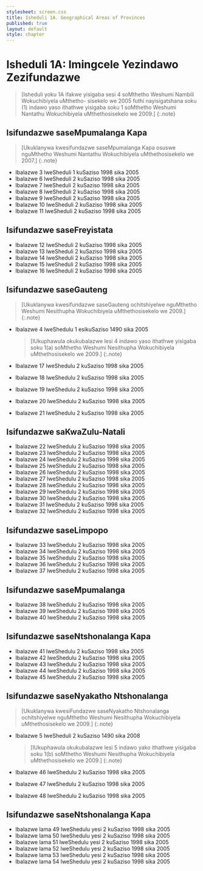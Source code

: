 ```yaml
---
stylesheet: screen.css
title: Isheduli 1A. Geographical Areas of Provinces
published: true
layout: default
style: chapter
---
```


# Isheduli 1A: Imingcele Yezindawo Zezifundazwe

> [Isheduli yoku 1A ifakwe yisigaba sesi 4 soMthetho Weshumi Nambili
> Wokuchibiyela uMthetho- sisekelo we 2005 futhi nayisigatshana soku (1)
> indawo yaso ithathwe yisigaba soku 1 soMthetho Weshumi Nantathu
> Wokuchibiyela uMthethosisekelo we 2009.]
{:.note}

## Isifundazwe saseMpumalanga Kapa

> [Ukuklanywa kwesifundazwe saseMpumalanga Kapa osuswe nguMthetho
> Weshumi Nantathu Wokuchibiyela uMthethosisekelo we 2007.]
{:.note}

*	Ibalazwe 3 lweSheduli 1 kuSaziso 1998 sika 2005
*	Ibalazwe 6 lweSheduli 2 kuSaziso 1998 sika 2005
*	Ibalazwe 7 lweSheduli 2 kuSaziso 1998 sika 2005
*	Ibalazwe 8 lweSheduli 2 kuSaziso 1998 sika 2005
*	Ibalazwe 9 lweSheduli 2 kuSaziso 1998 sika 2005
*	Ibalazwe 10 lweSheduli 2 kuSaziso 1998 sika 2005
*	Ibalazwe 11 lweSheduli 2 kuSaziso 1998 sika 2005

## Isifundazwe saseFreyistata

*	Ibalazwe 12 lweSheduli 2 kuSaziso 1998 sika 2005
*	Ibalazwe 13 lweSheduli 2 kuSaziso 1998 sika 2005
*	Ibalazwe 14 lweSheduli 2 kuSaziso 1998 sika 2005
*	Ibalazwe 15 lweSheduli 2 kuSaziso 1998 sika 2005
*	Ibalazwe 16 lweSheduli 2 kuSaziso 1998 sika 2005

## Isifundazwe saseGauteng

> [Ukuklanywa kwesifundazwe saseGauteng ochitshiyelwe nguMthetho
> Weshumi Nesithupha Wokuchibiyela uMthethosisekelo we 2009.]
{:.note}

*	Ibalazwe 4 lweShedulu 1 esikuSaziso 1490 sika 2005

	> [IUkuphawula okukubalazwe lesi 4 indawo yaso ithathwe yisigaba soku 1(a) soMthetho Weshumi Nesithupha Wokuchibiyela uMthethosisekelo we 2009.]
	{:.note}

*	Ibalazwe 17 lweShedulu 2 kuSaziso 1998 sika 2005
*	Ibalazwe 18 lweShedulu 2 kuSaziso 1998 sika 2005
*	Ibalazwe 19 lweShedulu 2 kuSaziso 1998 sika 2005
*	Ibalazwe 20 lweShedulu 2 kuSaziso 1998 sika 2005
*	Ibalazwe 21 lweShedulu 2 kuSaziso 1998 sika 2005

## Isifundazwe saKwaZulu-Natali

*	Ibalazwe 22 lweShedulu 2 kuSaziso 1998 sika 2005
*	Ibalazwe 23 lweShedulu 2 kuSaziso 1998 sika 2005
*	Ibalazwe 24 lweShedulu 2 kuSaziso 1998 sika 2005
*	Ibalazwe 25 lweShedulu 2 kuSaziso 1998 sika 2005
*	Ibalazwe 26 lweShedulu 2 kuSaziso 1998 sika 2005
*	Ibalazwe 27 lweShedulu 2 kuSaziso 1998 sika 2005
*	Ibalazwe 28 lweShedulu 2 kuSaziso 1998 sika 2005
*	Ibalazwe 29 lweShedulu 2 kuSaziso 1998 sika 2005
*	Ibalazwe 30 lweShedulu 2 kuSaziso 1998 sika 2005
*	Ibalazwe 31 lweShedulu 2 kuSaziso 1998 sika 2005
*	Ibalazwe 32 lweShedulu 2 kuSaziso 1998 sika 2005

## Isifundazwe saseLimpopo

*	Ibalazwe 33 lweShedulu 2 kuSaziso 1998 sika 2005
*	Ibalazwe 34 lweShedulu 2 kuSaziso 1998 sika 2005
*	Ibalazwe 35 lweShedulu 2 kuSaziso 1998 sika 2005
*	Ibalazwe 36 lweShedulu 2 kuSaziso 1998 sika 2005
*	Ibalazwe 37 lweShedulu 2 kuSaziso 1998 sika 2005

## Isifundazwe saseMpumalanga

*	Ibalazwe 38 lweShedulu 2 kuSaziso 1998 sika 2005
*	Ibalazwe 39 lweShedulu 2 kuSaziso 1998 sika 2005
*	Ibalazwe 40 lweShedulu 2 kuSaziso 1998 sika 2005

## Isifundazwe saseNtshonalanga Kapa

*	Ibalazwe 41 lweShedulu 2 kuSaziso 1998 sika 2005
*	Ibalazwe 42 lweShedulu 2 kuSaziso 1998 sika 2005
*	Ibalazwe 43 lweShedulu 2 kuSaziso 1998 sika 2005
*	Ibalazwe 44 lweShedulu 2 kuSaziso 1998 sika 2005
*	Ibalazwe 45 lweShedulu 2 kuSaziso 1998 sika 2005

## Isifundazwe saseNyakatho Ntshonalanga

> [Ukuklanywa kwesiFundazwe saseNyakatho Ntshonalanga ochitshiyelwe nguMthetho Weshumi Nesithupha Wokuchibiyela uMthethosisekelo we 2009.]
{:.note}

*	Ibalazwe 5 lweSheduli 2 kuSaziso 1490 sika 2008

	> [IUkuphawula okukubalazwe lesi 5 indawo yako ithathwe yisigaba soku 1(b) soMthetho Weshumi Nesithupha Wokuchibiyela uMthethosisekelo we 2009.]
	{:.note}

*	Ibalazwe 46 lweShedulu 2 kuSaziso 1998 sika 2005
*	Ibalazwe 47 lweShedulu 2 kuSaziso 1998 sika 2005
*	Ibalazwe 48 lweShedulu 2 kuSaziso 1998 sika 2005

## Isifundazwe saseNtshonalanga Kapa

*	Ibalazwe lama 49 lweShedulu yesi 2 kuSaziso 1998 sika 2005
*	Ibalazwe lama 50 lweShedulu yesi 2 kuSaziso 1998 sika 2005
*	Ibalazwe lama 51 lweShedulu yesi 2 kuSaziso 1998 sika 2005
*	Ibalazwe lama 52 lweShedulu yesi 2 kuSaziso 1998 sika 2005
*	Ibalazwe lama 53 lweShedulu yesi 2 kuSaziso 1998 sika 2005
*	Ibalazwe lama 54 lweShedulu yesi 2 kuSaziso 1998 sika 2005
